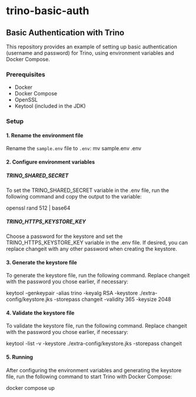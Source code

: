 # trino-basic-auth

## Basic Authentication with Trino

This repository provides an example of setting up basic authentication (username and password) for Trino, using environment variables and Docker Compose.

### Prerequisites

- Docker
- Docker Compose
- OpenSSL
- Keytool (included in the JDK)

### Setup

#### 1. Rename the environment file

Rename the `sample.env` file to `.env`:
mv sample.env .env

#### 2. Configure environment variables

##### TRINO_SHARED_SECRET

To set the TRINO_SHARED_SECRET variable in the .env file, run the following command and copy the output to the variable:

openssl rand 512 | base64

##### TRINO_HTTPS_KEYSTORE_KEY

Choose a password for the keystore and set the TRINO_HTTPS_KEYSTORE_KEY variable in the .env file. If desired, you can replace changeit with any other password when creating the keystore.

#### 3. Generate the keystore file

To generate the keystore file, run the following command. Replace changeit with the password you chose earlier, if necessary:

keytool -genkeypair -alias trino -keyalg RSA -keystore ./extra-config/keystore.jks -storepass changeit -validity 365 -keysize 2048

#### 4. Validate the keystore file

To validate the keystore file, run the following command. Replace changeit with the password you chose earlier, if necessary:

keytool -list -v -keystore ./extra-config/keystore.jks -storepass changeit

#### 5. Running

After configuring the environment variables and generating the keystore file, run the following command to start Trino with Docker Compose:

docker compose up
